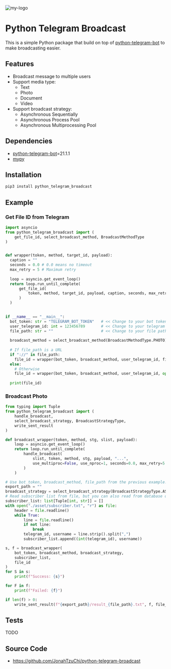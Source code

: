 ![my-logo](https://jonahtzuchi.github.io/python-telegram-broadcast/logo-mini.jpg "Python-Telegram-Broadcast-Logo")

# Python Telegram Broadcast

This is a simple Python package that build on top of [python-telegram-bot](https://pypi.org/project/python-telegram-bot/) to make broadcasting easier.


## Features
- Broadcast message to multiple users
- Support media type:
  - Text
  - Photo
  - Document
  - Video
- Support broadcast strategy:
  - Asynchronous Sequentially
  - Asynchronous Process Pool
  - Asynchronous Multiprocessing Pool

## Dependencies
- [python-telegram-bot](https://pypi.org/project/python-telegram-bot/)=21.1.1
- [mypy](https://pypi.org/project/mypy/)

## Installation
  ```bash
  pip3 install python_telegram_broadcast
  ```

## Example

### Get File ID from Telegram
```python
import asyncio
from python_telegram_broadcast import (
    get_file_id, select_broadcast_method, BroadcastMethodType
)


def wrapper(token, method, target_id, payload):
  caption = ""
  seconds = 0.0 # 0.0 means no timeout
  max_retry = 5 # Maximum retry
  
  loop = asyncio.get_event_loop()
  return loop.run_until_complete(
      get_file_id(
          token, method, target_id, payload, caption, seconds, max_retry
      )
  )
  

if __name__ == "__main__":
  bot_token: str = "TELEGRAM_BOT_TOKEN"   # << Change to your bot token
  user_telegram_id: int = 123456789       # << Change to your telegram id
  file_path: str = ""                     # << Change to your file path or the URL of your file
  
  broadcast_method = select_broadcast_method(BroadcastMethodType.PHOTO)
  
  # If file_path is a URL
  if "://" in file_path:
    file_id = wrapper(bot_token, broadcast_method, user_telegram_id, file_path)
  else:  
    # Otherwise
    file_id = wrapper(bot_token, broadcast_method, user_telegram_id, open(file_path, "rb"))
  
  print(file_id)
```
    

### Broadcast Photo
```python
from typing import Tuple
from python_telegram_broadcast import (
    handle_broadcast,
    select_broadcast_strategy, BroadcastStrategyType,
    write_sent_result
)

def broadcast_wrapper(token, method, stg, slist, payload):
    loop = asyncio.get_event_loop()
    return loop.run_until_complete(
        handle_broadcast(
            slist, token, method, stg, payload, "...", 
            use_multiproc=False, use_nproc=1, seconds=0.0, max_retry=5
        )
    )

# Use bot_token, broadcast_method, file_path from the previous example!!!
export_path = ""
broadcast_strategy = select_broadcast_strategy(BroadcastStrategyType.ASYNCIO_SEQUENTIAL)
# Read subscriber list from file, but you can also read from database of your choice
subscriber_list: list[Tuple[int, str]] = []
with open("./asset/subscriber.txt", "r") as file:
    header = file.readline()
    while True:
        line = file.readline()
        if not line:
            break
        telegram_id, username = line.strip().split(",")
        subscriber_list.append((int(telegram_id), username))

s, f = broadcast_wrapper(
    bot_token, broadcast_method, broadcast_strategy,
    subscriber_list,
    file_id
)
for S in s:
    print(f"Success: {s}")

for F in f:
    print(f"Failed: {f}")

if len(f) > 0:
    write_sent_result(f"{export_path}/result_{file_path}.txt", f, file_path)

```

## Tests
TODO

## Source Code
- https://github.com/JonahTzuChi/python-telegram-broadcast